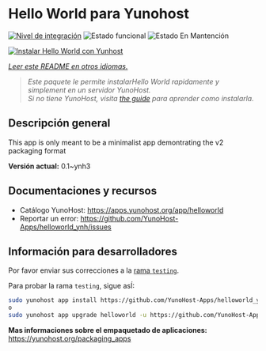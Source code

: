<!--
Este archivo README esta generado automaticamente<https://github.com/YunoHost/apps/tree/master/tools/readme_generator>
No se debe editar a mano.
-->

# Hello World para Yunohost

[![Nivel de integración](https://apps.yunohost.org/badge/integration/helloworld)](https://ci-apps.yunohost.org/ci/apps/helloworld/)
![Estado funcional](https://apps.yunohost.org/badge/state/helloworld)
![Estado En Mantención](https://apps.yunohost.org/badge/maintained/helloworld)

[![Instalar Hello World con Yunhost](https://install-app.yunohost.org/install-with-yunohost.svg)](https://install-app.yunohost.org/?app=helloworld)

*[Leer este README en otros idiomas.](./ALL_README.md)*

> *Este paquete le permite instalarHello World rapidamente y simplement en un servidor YunoHost.*  
> *Si no tiene YunoHost, visita [the guide](https://yunohost.org/install) para aprender como instalarla.*

## Descripción general

This app is only meant to be a minimalist app demontrating the v2 packaging format


**Versión actual:** 0.1~ynh3
## Documentaciones y recursos

- Catálogo YunoHost: <https://apps.yunohost.org/app/helloworld>
- Reportar un error: <https://github.com/YunoHost-Apps/helloworld_ynh/issues>

## Información para desarrolladores

Por favor enviar sus correcciones a la [rama `testing`](https://github.com/YunoHost-Apps/helloworld_ynh/tree/testing).

Para probar la rama `testing`, sigue asÍ:

```bash
sudo yunohost app install https://github.com/YunoHost-Apps/helloworld_ynh/tree/testing --debug
o
sudo yunohost app upgrade helloworld -u https://github.com/YunoHost-Apps/helloworld_ynh/tree/testing --debug
```

**Mas informaciones sobre el empaquetado de aplicaciones:** <https://yunohost.org/packaging_apps>

